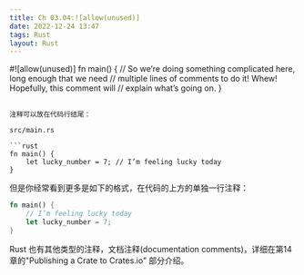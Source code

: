 ```yaml
---
title: Ch 03.04:![allow(unused)]
date: 2022-12-24 13:47
tags: Rust
layout: Rust
---
```

#![allow(unused)]
fn main() {
// So we’re doing something complicated here, long enough that we need
// multiple lines of comments to do it! Whew! Hopefully, this comment will
// explain what’s going on.
}
```

注释可以放在代码行结尾：

src/main.rs

```rust
fn main() {
    let lucky_number = 7; // I’m feeling lucky today
}
```

但是你经常看到更多是如下的格式，在代码的上方的单独一行注释：

```rust
fn main() {
    // I’m feeling lucky today
    let lucky_number = 7;
}
```

Rust 也有其他类型的注释，文档注释(documentation comments)，详细在第14章的"Publishing a Crate to Crates.io" 部分介绍。